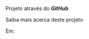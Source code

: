 Projeto através do **_GitHub_**
<p>
<p>
<p>
Saiba mais acerca deste projeto
<p>
Em: <https://wwww.serra.com>
	